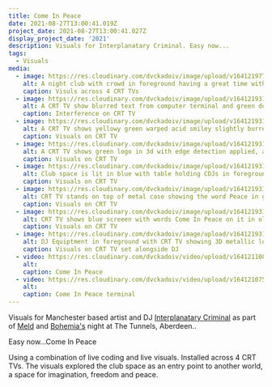 ```yaml
---
title: Come In Peace
date: 2021-08-27T13:00:41.019Z
project_date: 2021-08-27T13:00:41.027Z
display_project_date: '2021'
description: Visuals for Interplanatary Criminal. Easy now...
tags:
  - Visuals
media:
  - image: https://res.cloudinary.com/dvckadoiv/image/upload/v1641219771/Soft%20Refresh/Come%20In%20Peace/all-tvs-pichi_llmevp.jpg
    alt: A night club with crowd in foreground having a great time with their arms raised, 4 CRT TVs show visuals spread across the stage and Interplanatary Criminal DJs in the centre of the stage with a beam of light on him
    caption: Visuls across 4 CRT TVs
  - image: https://res.cloudinary.com/dvckadoiv/image/upload/v1641219313/Soft%20Refresh/Come%20In%20Peace/2H6A6282-pichi_pqiji4.jpg
    alt: A CRT TV show blurred text from computer terminal and green dots causes by interference
    caption: Interference on CRT TV
  - image: https://res.cloudinary.com/dvckadoiv/image/upload/v1641219313/Soft%20Refresh/Come%20In%20Peace/2H6A6303-pichi_pwqevr.jpg
    alt: A CRT TV shows yellowy green warped acid smiley slightly burred with edge detection applied
    caption: Visuals on CRT TV
  - image: https://res.cloudinary.com/dvckadoiv/image/upload/v1641219313/Soft%20Refresh/Come%20In%20Peace/2H6A6312-pichi_r2lkso.jpg
    alt: A CRT TV shows green logo in 3d with edge detection applied, a man dances blurred in the background
    caption: Visuals on CRT TV
  - image: https://res.cloudinary.com/dvckadoiv/image/upload/v1641219313/Soft%20Refresh/Come%20In%20Peace/2H6A6293-pichi_x7uoyk.jpg
    alt: Club space is lit in blue with table holding CDJs in foreground and CRT TV with visuals in the background
    caption: Visuals on CRT TV
  - image: https://res.cloudinary.com/dvckadoiv/image/upload/v1641219313/Soft%20Refresh/Come%20In%20Peace/2H6A6269-pichi_c4ws0d.jpg
    alt: CRT TV stands on top of metal case showing the word Peace in graffiti like font with green dots surrounding it causes by interference
    caption: Visuals on CRT TV
  - image: https://res.cloudinary.com/dvckadoiv/image/upload/v1641219313/Soft%20Refresh/Come%20In%20Peace/2H6A6300-pichi_asgmfb.jpg
    alt: CRT TV shows blue screeen with words Come In Peace on it in old computer terminal style in front of white wavy lines and green dots caused by interference
    caption: Visuals on CRT TV
  - image: https://res.cloudinary.com/dvckadoiv/image/upload/v1641219313/Soft%20Refresh/Come%20In%20Peace/2H6A6278-pichi_hl9tch.jpg
    alt: DJ Equiptment in foreground with CRT TV showing 3D metallic logo in the background. A pink hue fills the image from the top right
    caption: Visuals on CRT TV set alongside DJ
  - video: https://res.cloudinary.com/dvckadoiv/video/upload/v1641211081/Soft%20Refresh/Come%20In%20Peace/come_in_peace_gnl1h3.mp4
    alt: 
    caption: Come In Peace
  - video: https://res.cloudinary.com/dvckadoiv/video/upload/v1641210759/Soft%20Refresh/Come%20In%20Peace/Live_coding_-_come_in_peace_xjmols.mov
    alt: 
    caption: Come In Peace terminal  
---
```

Visuals for Manchester based artist and DJ [Interplanatary Criminal](https://soundcloud.com/interplanetary-criminal) as part of [Meld](https://meldrecords.bandcamp.com/) and [Bohemia's](https://www.facebook.com/BohemiaAberdeen/) night at The Tunnels, Aberdeen..

Easy now...Come In Peace

Using a combination of live coding and live visuals. Installed across 4 CRT TVs. The visuals explored the club space as an entry point to another world, a space for imagination, freedom and peace.